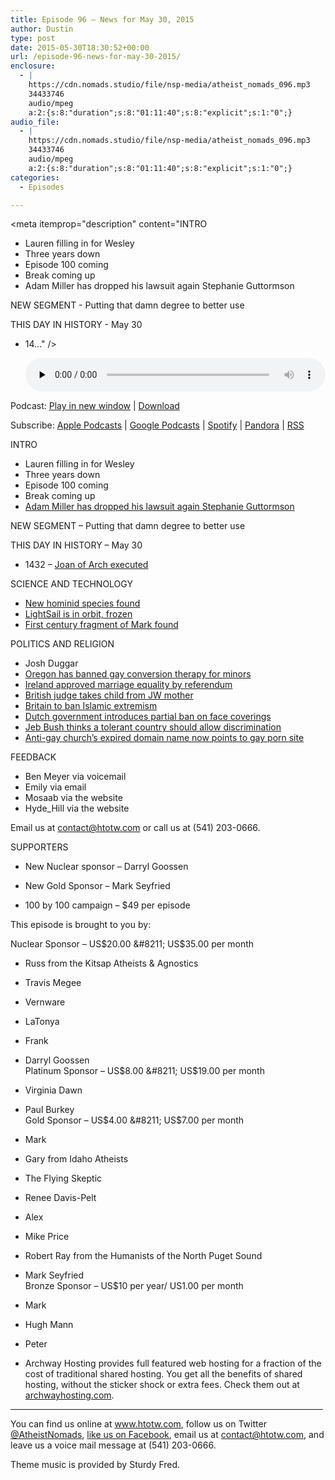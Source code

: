 ```yaml
---
title: Episode 96 – News for May 30, 2015
author: Dustin
type: post
date: 2015-05-30T18:30:52+00:00
url: /episode-96-news-for-may-30-2015/
enclosure:
  - |
    https://cdn.nomads.studio/file/nsp-media/atheist_nomads_096.mp3
    34433746
    audio/mpeg
    a:2:{s:8:"duration";s:8:"01:11:40";s:8:"explicit";s:1:"0";}
audio_file:
  - |
    https://cdn.nomads.studio/file/nsp-media/atheist_nomads_096.mp3
    34433746
    audio/mpeg
    a:2:{s:8:"duration";s:8:"01:11:40";s:8:"explicit";s:1:"0";}
categories:
  - Episodes

---
```

<div itemscope itemtype="http://schema.org/AudioObject">
  <meta itemprop="name" content="Episode 96 &#8211; News for May 30, 2015" />
  
  <meta itemprop="uploadDate" content="2015-05-30T12:30:52-06:00" />
  
  <meta itemprop="encodingFormat" content="audio/mpeg" />
  
  <meta itemprop="duration" content="PT1H11M40S" />
  
  <meta itemprop="description" content="INTRO

* Lauren filling in for Wesley
* Three years down
* Episode 100 coming
* Break coming up
* Adam Miller has dropped his lawsuit again Stephanie Guttormson

NEW SEGMENT - Putting that damn degree to better use

THIS DAY IN HISTORY - May 30

* 14..." />
  
  <meta itemprop="contentUrl" content="https://dts.podtrac.com/redirect.mp3/cdn.nomads.studio/file/nsp-media/atheist_nomads_096.mp3" />
  
  <meta itemprop="contentSize" content="32.8" />
  </p> 
  
  <div class="powerpress_player" id="powerpress_player_8352">
    <audio class="wp-audio-shortcode" id="audio-5141-96" preload="none" style="width: 100%;" controls="controls"><source type="audio/mpeg" src="https://dts.podtrac.com/redirect.mp3/cdn.nomads.studio/file/nsp-media/atheist_nomads_096.mp3?_=96" /><a href="https://dts.podtrac.com/redirect.mp3/cdn.nomads.studio/file/nsp-media/atheist_nomads_096.mp3">https://dts.podtrac.com/redirect.mp3/cdn.nomads.studio/file/nsp-media/atheist_nomads_096.mp3</a></audio>
  </div>
</div>

<p class="powerpress_links powerpress_links_mp3">
  Podcast: <a href="https://dts.podtrac.com/redirect.mp3/cdn.nomads.studio/file/nsp-media/atheist_nomads_096.mp3" class="powerpress_link_pinw" target="_blank" title="Play in new window" onclick="return powerpress_pinw('https://htotw.com/?powerpress_pinw=5141-podcast');" rel="nofollow">Play in new window</a> | <a href="https://dts.podtrac.com/redirect.mp3/cdn.nomads.studio/file/nsp-media/atheist_nomads_096.mp3" class="powerpress_link_d" title="Download" rel="nofollow" download="atheist_nomads_096.mp3">Download</a>
</p>

<p class="powerpress_links powerpress_subscribe_links">
  Subscribe: <a href="https://podcasts.apple.com/us/podcast/humanists-take-on-the-world/id530050098?mt=2&ls=1" class="powerpress_link_subscribe powerpress_link_subscribe_itunes" target="_blank" title="Subscribe on Apple Podcasts" rel="nofollow">Apple Podcasts</a> | <a href="https://www.google.com/podcasts?feed=aHR0cDovL2F0aGVpc3Rub21hZHMubGlic3luLmNvbS9yc3M%3D" class="powerpress_link_subscribe powerpress_link_subscribe_googleplay" target="_blank" title="Subscribe on Google Podcasts" rel="nofollow">Google Podcasts</a> | <a href="https://open.spotify.com/show/3LzK2xZGike6Tc1GEMtMbr?si=LieN9SNuTpq96smuaUsH8A" class="powerpress_link_subscribe powerpress_link_subscribe_spotify" target="_blank" title="Subscribe on Spotify" rel="nofollow">Spotify</a> | <a href="https://www.pandora.com/podcast/atheist-nomads/PC:10122?corr=62071012&part=ug" class="powerpress_link_subscribe powerpress_link_subscribe_pandora" target="_blank" title="Subscribe on Pandora" rel="nofollow">Pandora</a> | <a href="https://htotw.com/feed/podcast/" class="powerpress_link_subscribe powerpress_link_subscribe_rss" target="_blank" title="Subscribe via RSS" rel="nofollow">RSS</a>
</p>

INTRO

* Lauren filling in for Wesley  
* Three years down  
* Episode 100 coming  
* Break coming up  
* <a href="http://www.patheos.com/blogs/friendlyatheist/2015/05/21/faith-healer-adam-miller-drops-lawsuit-against-youtuber-calling-him-out-on-his-claims/" target="_blank" rel="noopener">Adam Miller has dropped his lawsuit again Stephanie Guttormson</a>

NEW SEGMENT &#8211; Putting that damn degree to better use

THIS DAY IN HISTORY &#8211; May 30

* 1432 &#8211; <a href="https://en.wikipedia.org/wiki/Joan_of_Arc#Execution" target="_blank" rel="noopener">Joan of Arch executed</a>

SCIENCE AND TECHNOLOGY

* <a href="http://www.bbc.com/news/science-environment-32906836" target="_blank" rel="noopener">New hominid species found</a>  
* <a href="http://www.space.com/29502-lightsail-solar-sail-software-glitch.html" target="_blank" rel="noopener">LightSail is in orbit, frozen</a>  
* <a href="http://conservativetribune.com/biblical-discovery-atheists-not-happy-mark/" target="_blank" rel="noopener">First century fragment of Mark found</a>

POLITICS AND RELIGION

* Josh Duggar  
* <a href="http://www.advocate.com/ex-gay-therapy/2015/05/22/watch-oregon-gov-emotionally-signs-conversion-therapy-ban-law?team=social" target="_blank" rel="noopener">Oregon has banned gay conversion therapy for minors</a>  
* <a href="http://www.irishmirror.ie/news/irish-news/marriage-referendum-new-laws-enacted-5761405" target="_blank" rel="noopener">Ireland approved marriage equality by referendum</a>  
* <a href="http://www.telegraph.co.uk/news/religion/11625691/Indoctrinated-son-troubled-by-mothers-religion-is-put-into-care.html" target="_blank" rel="noopener">British judge takes child from JW mother</a>  
* <a href="http://www.rawstory.com/2015/05/britain-to-announce-new-laws-on-poisonous-islamist-ideology/" target="_blank" rel="noopener">Britain to ban Islamic extremism</a>  
* <a href="http://tribune.com.pk/story/890723/netherlands-plans-to-ban-full-face-veils-in-public-places/" target="_blank" rel="noopener">Dutch government introduces partial ban on face coverings</a>  
* <a href="http://www.rawstory.com/2015/05/jeb-bush-a-tolerant-country-should-allow-discrimination-based-upon-religious-beliefs/" target="_blank" rel="noopener">Jeb Bush thinks a tolerant country should allow discrimination</a>  
* <a href="http://www.queerty.com/hate-group-forgets-to-renew-domain-name-gets-redirected-to-hardcore-gay-xxx-site-20150512" target="_blank" rel="noopener">Anti-gay church’s expired domain name now points to gay porn site</a>

FEEDBACK

* Ben Meyer via voicemail  
* Emily via email  
* Mosaab via the website  
* Hyde_Hill via the website

Email us at contact@htotw.com or call us at (541) 203-0666.

SUPPORTERS

* New Nuclear sponsor &#8211; Darryl Goossen  
* New Gold Sponsor &#8211; Mark Seyfried

* 100 by 100 campaign &#8211; $49 per episode

This episode is brought to you by:

Nuclear Sponsor &#8211; US$20.00 &#8211; US$35.00 per month  
* Russ from the Kitsap Atheists & Agnostics  
* Travis Megee  
* Vernware  
* LaTonya  
* Frank  
* Darryl Goossen  
Platinum Sponsor &#8211; US$8.00 &#8211; US$19.00 per month  
* Virginia Dawn  
* Paul Burkey  
Gold Sponsor &#8211; US$4.00 &#8211; US$7.00 per month  
* Mark  
* Gary from Idaho Atheists  
* The Flying Skeptic  
* Renee Davis-Pelt  
* Alex  
* Mike Price  
* Robert Ray from the Humanists of the North Puget Sound  
* Mark Seyfried  
Bronze Sponsor &#8211; US$10 per year/ US1.00 per month  
* Mark  
* Hugh Mann  
* Peter

* Archway Hosting provides full featured web hosting for a fraction of the cost of traditional shared hosting. You get all the benefits of shared hosting, without the sticker shock or extra fees. Check them out at <a href="http://archwayhosting.com/" target="_blank" rel="noopener">archwayhosting.com</a>.

<hr width="500" />

You can find us online at <a href="https://www.htotw.com/" target="_blank" rel="noopener">www.htotw.com</a>, follow us on Twitter <a href="https://twitter.com/AtheistNomads" target="_blank" rel="noopener">@AtheistNomads</a>, <a href="https://htotw.com/facebook" target="_blank" rel="noopener">like us on Facebook</a>, email us at <contact@htotw.com>, and leave us a voice mail message at (541) 203-0666.

Theme music is provided by Sturdy Fred.